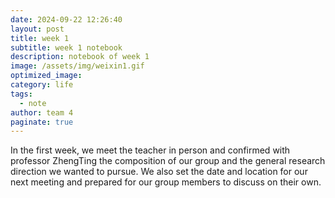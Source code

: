 ```yaml
---
date: 2024-09-22 12:26:40
layout: post
title: week 1
subtitle: week 1 notebook
description: notebook of week 1
image: /assets/img/weixin1.gif
optimized_image: 
category: life
tags:
  - note
author: team 4
paginate: true
---
```


In the first week, we meet the teacher in person and confirmed with professor ZhengTing the composition of our group and the general research direction we wanted to pursue. We also set the date and location for our next meeting and prepared for our group members to discuss on their own.

<!--page-->
